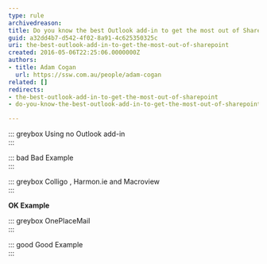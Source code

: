 ```yaml
---
type: rule
archivedreason: 
title: Do you know the best Outlook add-in to get the most out of SharePoint?
guid: a32dd4b7-d542-4f02-8a91-4c625350325c
uri: the-best-outlook-add-in-to-get-the-most-out-of-sharepoint
created: 2016-05-06T22:25:06.0000000Z
authors:
- title: Adam Cogan
  url: https://ssw.com.au/people/adam-cogan
related: []
redirects:
- the-best-outlook-add-in-to-get-the-most-out-of-sharepoint
- do-you-know-the-best-outlook-add-in-to-get-the-most-out-of-sharepoint

---
```


::: greybox
Using no Outlook add-in  
:::


::: bad
Bad Example  
:::


::: greybox
Colligo , Harmon.ie and Macroview  
:::


 **OK Example** 

::: greybox
OnePlaceMail  
:::


::: good
Good Example  
:::

<!--endintro-->
